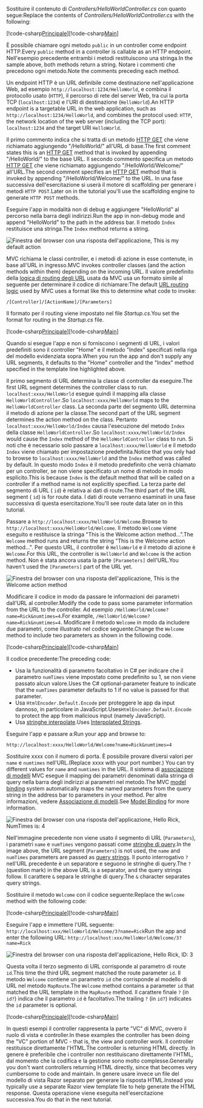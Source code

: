 <span data-ttu-id="d77b9-101">Sostituire il contenuto di *Controllers/HelloWorldController.cs* con quanto segue:</span><span class="sxs-lookup"><span data-stu-id="d77b9-101">Replace the contents of *Controllers/HelloWorldController.cs* with the following:</span></span>

<span data-ttu-id="d77b9-102">[!code-csharp[Principale](../../tutorials/first-mvc-app/start-mvc/sample/MvcMovie/Controllers/HelloWorldController.cs?name=snippet_1)]</span><span class="sxs-lookup"><span data-stu-id="d77b9-102">[!code-csharp[Main](../../tutorials/first-mvc-app/start-mvc/sample/MvcMovie/Controllers/HelloWorldController.cs?name=snippet_1)]</span></span>

<span data-ttu-id="d77b9-103">È possibile chiamare ogni metodo `public` in un controller come endpoint HTTP.</span><span class="sxs-lookup"><span data-stu-id="d77b9-103">Every `public` method in a controller is callable as an HTTP endpoint.</span></span> <span data-ttu-id="d77b9-104">Nell'esempio precedente entrambi i metodi restituiscono una stringa.</span><span class="sxs-lookup"><span data-stu-id="d77b9-104">In the sample above, both methods return a string.</span></span>  <span data-ttu-id="d77b9-105">Notare i commenti che precedono ogni metodo.</span><span class="sxs-lookup"><span data-stu-id="d77b9-105">Note the comments preceding each method.</span></span>

<span data-ttu-id="d77b9-106">Un endpoint HTTP è un URL definibile come destinazione nell'applicazione Web, ad esempio `http://localhost:1234/HelloWorld`, e combina il protocollo usato (`HTTP`), il percorso di rete del server Web, tra cui la porta TCP (`localhost:1234`) e l'URI di destinazione (`HelloWorld`).</span><span class="sxs-lookup"><span data-stu-id="d77b9-106">An HTTP endpoint is a targetable URL in the web application, such as `http://localhost:1234/HelloWorld`, and combines the protocol used: `HTTP`, the network location of the web server (including the TCP port): `localhost:1234` and the target URI `HelloWorld`.</span></span>

<span data-ttu-id="d77b9-107">Il primo commento indica che si tratta di un metodo [HTTP GET](https://www.w3schools.com/tags/ref_httpmethods.asp) che viene richiamato aggiungendo "/HelloWorld/" all'URL di base.</span><span class="sxs-lookup"><span data-stu-id="d77b9-107">The first comment states this is an [HTTP GET](https://www.w3schools.com/tags/ref_httpmethods.asp) method that is invoked by appending "/HelloWorld/" to the base URL.</span></span> <span data-ttu-id="d77b9-108">Il secondo commento specifica un metodo [HTTP GET](http://www.w3.org/Protocols/rfc2616/rfc2616-sec9.html) che viene richiamato aggiungendo "/HelloWorld/Welcome/" all'URL.</span><span class="sxs-lookup"><span data-stu-id="d77b9-108">The second comment specifies an [HTTP GET](http://www.w3.org/Protocols/rfc2616/rfc2616-sec9.html) method that is invoked by appending "/HelloWorld/Welcome/" to the URL.</span></span> <span data-ttu-id="d77b9-109">In una fase successiva dell'esercitazione si userà il motore di scaffolding per generare i metodi `HTTP POST`.</span><span class="sxs-lookup"><span data-stu-id="d77b9-109">Later on in the tutorial you'll use the scaffolding engine to generate `HTTP POST` methods.</span></span>

<span data-ttu-id="d77b9-110">Eseguire l'app in modalità non di debug e aggiungere "HelloWorld" al percorso nella barra degli indirizzi.</span><span class="sxs-lookup"><span data-stu-id="d77b9-110">Run the app in non-debug mode and append "HelloWorld" to the path in the address bar.</span></span> <span data-ttu-id="d77b9-111">Il metodo `Index` restituisce una stringa.</span><span class="sxs-lookup"><span data-stu-id="d77b9-111">The `Index` method returns a string.</span></span>

![Finestra del browser con una risposta dell'applicazione, This is my default action](../../tutorials/first-mvc-app/adding-controller/_static/hell1.png)

<span data-ttu-id="d77b9-113">MVC richiama le classi controller, e i metodi di azione in esse contenute, in base all'URL in ingresso.</span><span class="sxs-lookup"><span data-stu-id="d77b9-113">MVC invokes controller classes (and the action methods within them) depending on the incoming URL.</span></span> <span data-ttu-id="d77b9-114">Il valore predefinito della [logica di routing degli URL](../../mvc/controllers/routing.md) usata da MVC usa un formato simile al seguente per determinare il codice di richiamare:</span><span class="sxs-lookup"><span data-stu-id="d77b9-114">The default [URL routing logic](../../mvc/controllers/routing.md) used by MVC uses a format like this to determine what code to invoke:</span></span>

`/[Controller]/[ActionName]/[Parameters]`

<span data-ttu-id="d77b9-115">Il formato per il routing viene impostato nel file *Startup.cs*.</span><span class="sxs-lookup"><span data-stu-id="d77b9-115">You set the format for routing in the *Startup.cs* file.</span></span>

<span data-ttu-id="d77b9-116">[!code-csharp[Principale](../../tutorials/first-mvc-app/start-mvc/sample/MvcMovie/Startup.cs?name=snippet_1&highlight=5)]</span><span class="sxs-lookup"><span data-stu-id="d77b9-116">[!code-csharp[Main](../../tutorials/first-mvc-app/start-mvc/sample/MvcMovie/Startup.cs?name=snippet_1&highlight=5)]</span></span>

<span data-ttu-id="d77b9-117">Quando si esegue l'app e non si forniscono i segmenti di URL, i valori predefiniti sono il controller "Home" e il metodo "Index" specificati nella riga del modello evidenziata sopra.</span><span class="sxs-lookup"><span data-stu-id="d77b9-117">When you run the app and don't supply any URL segments, it defaults to the "Home" controller and the "Index" method specified in the template line highlighted above.</span></span>

<span data-ttu-id="d77b9-118">Il primo segmento di URL determina la classe di controller da eseguire.</span><span class="sxs-lookup"><span data-stu-id="d77b9-118">The first URL segment determines the controller class to run.</span></span> <span data-ttu-id="d77b9-119">`localhost:xxxx/HelloWorld` esegue quindi il mapping alla classe `HelloWorldController`.</span><span class="sxs-lookup"><span data-stu-id="d77b9-119">So `localhost:xxxx/HelloWorld` maps to the `HelloWorldController` class.</span></span> <span data-ttu-id="d77b9-120">La seconda parte del segmento URL determina il metodo di azione per la classe.</span><span class="sxs-lookup"><span data-stu-id="d77b9-120">The second part of the URL segment determines the action method on the class.</span></span> <span data-ttu-id="d77b9-121">Pertanto `localhost:xxxx/HelloWorld/Index` causa l'esecuzione del metodo `Index` della classe `HelloWorldController`.</span><span class="sxs-lookup"><span data-stu-id="d77b9-121">So `localhost:xxxx/HelloWorld/Index` would cause the `Index` method of the `HelloWorldController` class to run.</span></span> <span data-ttu-id="d77b9-122">Si noti che è necessario solo passare a `localhost:xxxx/HelloWorld` e il metodo `Index` viene chiamato per impostazione predefinita.</span><span class="sxs-lookup"><span data-stu-id="d77b9-122">Notice that you only had to browse to `localhost:xxxx/HelloWorld` and the `Index` method was called by default.</span></span> <span data-ttu-id="d77b9-123">In questo modo `Index` è il metodo predefinito che verrà chiamato per un controller, se non viene specificato un nome di metodo in modo esplicito.</span><span class="sxs-lookup"><span data-stu-id="d77b9-123">This is because `Index` is the default method that will be called on a controller if a method name is not explicitly specified.</span></span> <span data-ttu-id="d77b9-124">La terza parte del segmento di URL ( `id`) è relativa ai dati di route.</span><span class="sxs-lookup"><span data-stu-id="d77b9-124">The third part of the URL segment ( `id`) is for route data.</span></span> <span data-ttu-id="d77b9-125">I dati di route verranno esaminati in una fase successiva di questa esercitazione.</span><span class="sxs-lookup"><span data-stu-id="d77b9-125">You'll see route data later on in this tutorial.</span></span>

<span data-ttu-id="d77b9-126">Passare a `http://localhost:xxxx/HelloWorld/Welcome`.</span><span class="sxs-lookup"><span data-stu-id="d77b9-126">Browse to `http://localhost:xxxx/HelloWorld/Welcome`.</span></span> <span data-ttu-id="d77b9-127">Il metodo `Welcome` viene eseguito e restituisce la stringa "This is the Welcome action method...".</span><span class="sxs-lookup"><span data-stu-id="d77b9-127">The `Welcome` method runs and returns the string "This is the Welcome action method...".</span></span> <span data-ttu-id="d77b9-128">Per questo URL, il controller è `HelloWorld` e il metodo di azione è `Welcome`.</span><span class="sxs-lookup"><span data-stu-id="d77b9-128">For this URL, the controller is `HelloWorld` and `Welcome` is the action method.</span></span> <span data-ttu-id="d77b9-129">Non è stata ancora usata la parte `[Parameters]` dell'URL.</span><span class="sxs-lookup"><span data-stu-id="d77b9-129">You haven't used the `[Parameters]` part of the URL yet.</span></span>

![Finestra del browser con una risposta dell'applicazione, This is the Welcome action method](../../tutorials/first-mvc-app/adding-controller/_static/welcome.png)

<span data-ttu-id="d77b9-131">Modificare il codice in modo da passare le informazioni dei parametri dall'URL al controller.</span><span class="sxs-lookup"><span data-stu-id="d77b9-131">Modify the code to pass some parameter information from the URL to the controller.</span></span> <span data-ttu-id="d77b9-132">Ad esempio `/HelloWorld/Welcome?name=Rick&numtimes=4`.</span><span class="sxs-lookup"><span data-stu-id="d77b9-132">For example, `/HelloWorld/Welcome?name=Rick&numtimes=4`.</span></span> <span data-ttu-id="d77b9-133">Modificare il metodo `Welcome` in modo da includere due parametri, come illustrato nel codice seguente.</span><span class="sxs-lookup"><span data-stu-id="d77b9-133">Change the `Welcome` method to include two parameters as shown in the following code.</span></span> 

<span data-ttu-id="d77b9-134">[!code-csharp[Principale](../../tutorials/first-mvc-app/start-mvc/sample/MvcMovie/Controllers/HelloWorldController.cs?name=snippet_2)]</span><span class="sxs-lookup"><span data-stu-id="d77b9-134">[!code-csharp[Main](../../tutorials/first-mvc-app/start-mvc/sample/MvcMovie/Controllers/HelloWorldController.cs?name=snippet_2)]</span></span>

<span data-ttu-id="d77b9-135">Il codice precedente:</span><span class="sxs-lookup"><span data-stu-id="d77b9-135">The preceding code:</span></span>

* <span data-ttu-id="d77b9-136">Usa la funzionalità di parametro facoltativo in C# per indicare che il parametro `numTimes` viene impostato come predefinito su 1, se non viene passato alcun valore.</span><span class="sxs-lookup"><span data-stu-id="d77b9-136">Uses the C# optional-parameter feature to indicate that the `numTimes` parameter defaults to 1 if no value is passed for that parameter.</span></span>
* <span data-ttu-id="d77b9-137">Usa `HtmlEncoder.Default.Encode` per proteggere le app da input dannoso, in particolare in JavaScript.</span><span class="sxs-lookup"><span data-stu-id="d77b9-137">Uses`HtmlEncoder.Default.Encode` to protect the app from malicious input (namely JavaScript).</span></span> 
* <span data-ttu-id="d77b9-138">Usa [stringhe interpolate](https://docs.microsoft.com/dotnet/articles/csharp/language-reference/keywords/interpolated-strings).</span><span class="sxs-lookup"><span data-stu-id="d77b9-138">Uses [Interpolated Strings](https://docs.microsoft.com/dotnet/articles/csharp/language-reference/keywords/interpolated-strings).</span></span>

<span data-ttu-id="d77b9-139">Eseguire l'app e passare a:</span><span class="sxs-lookup"><span data-stu-id="d77b9-139">Run your app and browse to:</span></span>

   `http://localhost:xxxx/HelloWorld/Welcome?name=Rick&numtimes=4`

<span data-ttu-id="d77b9-140">Sostituire xxxx con il numero di porta. È possibile provare diversi valori per `name` e `numtimes` nell'URL.</span><span class="sxs-lookup"><span data-stu-id="d77b9-140">(Replace xxxx with your port number.) You can try different values for `name` and `numtimes` in  the URL.</span></span> <span data-ttu-id="d77b9-141">Il sistema di [associazione di modelli](../../mvc/models/model-binding.md) MVC esegue il mapping dei parametri denominati dalla stringa di query nella barra degli indirizzi ai parametri nel metodo.</span><span class="sxs-lookup"><span data-stu-id="d77b9-141">The MVC [model binding](../../mvc/models/model-binding.md) system automatically maps the named parameters from  the query string in the address bar to parameters in your method.</span></span> <span data-ttu-id="d77b9-142">Per altre informazioni, vedere [Associazione di modelli](../../mvc/models/model-binding.md).</span><span class="sxs-lookup"><span data-stu-id="d77b9-142">See [Model Binding](../../mvc/models/model-binding.md) for more information.</span></span>

![Finestra del browser con una risposta dell'applicazione, Hello Rick, NumTimes is: 4](../../tutorials/first-mvc-app/adding-controller/_static/rick4.png)

<span data-ttu-id="d77b9-144">Nell'immagine precedente non viene usato il segmento di URL (`Parameters`), i parametri `name` e `numTimes` vengono passati come [stringhe di query](https://wikipedia.org/wiki/Query_string).</span><span class="sxs-lookup"><span data-stu-id="d77b9-144">In the image above, the URL segment (`Parameters`) is not used, the `name` and `numTimes` parameters are passed as [query strings](https://wikipedia.org/wiki/Query_string).</span></span> <span data-ttu-id="d77b9-145">Il punto interrogativo `?` nell'URL precedente è un separatore e seguono le stringhe di query.</span><span class="sxs-lookup"><span data-stu-id="d77b9-145">The `?` (question mark) in the above URL is a separator, and the query strings follow.</span></span> <span data-ttu-id="d77b9-146">Il carattere `&` separa le stringhe di query.</span><span class="sxs-lookup"><span data-stu-id="d77b9-146">The `&` character separates query strings.</span></span>

<span data-ttu-id="d77b9-147">Sostituire il metodo `Welcome` con il codice seguente:</span><span class="sxs-lookup"><span data-stu-id="d77b9-147">Replace the `Welcome` method with the following code:</span></span>

<span data-ttu-id="d77b9-148">[!code-csharp[Principale](../../tutorials/first-mvc-app/start-mvc/sample/MvcMovie/Controllers/HelloWorldController.cs?name=snippet_3)]</span><span class="sxs-lookup"><span data-stu-id="d77b9-148">[!code-csharp[Main](../../tutorials/first-mvc-app/start-mvc/sample/MvcMovie/Controllers/HelloWorldController.cs?name=snippet_3)]</span></span>

<span data-ttu-id="d77b9-149">Eseguire l'app e immettere l'URL seguente: `http://localhost:xxx/HelloWorld/Welcome/3?name=Rick`</span><span class="sxs-lookup"><span data-stu-id="d77b9-149">Run the app and enter the following URL:  `http://localhost:xxx/HelloWorld/Welcome/3?name=Rick`</span></span>

![Finestra del browser con una risposta dell'applicazione, Hello Rick, ID: 3](../../tutorials/first-mvc-app/adding-controller/_static/rick_routedata.png)

<span data-ttu-id="d77b9-151">Questa volta il terzo segmento di URL corrisponde al parametro di route `id`.</span><span class="sxs-lookup"><span data-stu-id="d77b9-151">This time the third URL segment  matched the route parameter `id`.</span></span> <span data-ttu-id="d77b9-152">Il metodo `Welcome` contiene un parametro `id` che corrisponde al modello di URL nel metodo `MapRoute`.</span><span class="sxs-lookup"><span data-stu-id="d77b9-152">The `Welcome`  method contains a parameter  `id` that matched the URL template in the `MapRoute` method.</span></span> <span data-ttu-id="d77b9-153">Il carattere finale `?` (in `id?`) indica che il parametro `id` è facoltativo.</span><span class="sxs-lookup"><span data-stu-id="d77b9-153">The trailing `?`  (in `id?`) indicates the `id` parameter is optional.</span></span>

<span data-ttu-id="d77b9-154">[!code-csharp[Principale](../../tutorials/first-mvc-app/start-mvc/sample/MvcMovie/Startup.cs?name=snippet_1&highlight=5)]</span><span class="sxs-lookup"><span data-stu-id="d77b9-154">[!code-csharp[Main](../../tutorials/first-mvc-app/start-mvc/sample/MvcMovie/Startup.cs?name=snippet_1&highlight=5)]</span></span>

<span data-ttu-id="d77b9-155">In questi esempi il controller rappresenta la parte "VC" di MVC, ovvero il ruolo di vista e controller.</span><span class="sxs-lookup"><span data-stu-id="d77b9-155">In these examples the controller has been doing the "VC" portion  of MVC - that is, the view and controller work.</span></span> <span data-ttu-id="d77b9-156">Il controller restituisce direttamente l'HTML.</span><span class="sxs-lookup"><span data-stu-id="d77b9-156">The controller is returning HTML  directly.</span></span> <span data-ttu-id="d77b9-157">In genere è preferibile che i controller non restituiscano direttamente l'HTML, dal momento che la codifica e la gestione sono molto complesse.</span><span class="sxs-lookup"><span data-stu-id="d77b9-157">Generally you don't want controllers returning HTML directly, since  that becomes very cumbersome to code and maintain.</span></span> <span data-ttu-id="d77b9-158">In genere usare invece un file del modello di vista Razor separato per generare la risposta HTML.</span><span class="sxs-lookup"><span data-stu-id="d77b9-158">Instead you typically use a separate Razor view template file to help generate the HTML response.</span></span> <span data-ttu-id="d77b9-159">Questa operazione viene eseguita nell'esercitazione successiva.</span><span class="sxs-lookup"><span data-stu-id="d77b9-159">You do that in the next tutorial.</span></span>
